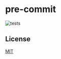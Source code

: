 # pre-commit
![tests](https://github.com/virtualroot/pre-commit/workflows/tests/badge.svg)

## License

[MIT](https://tldrlegal.com/license/mit-license)

